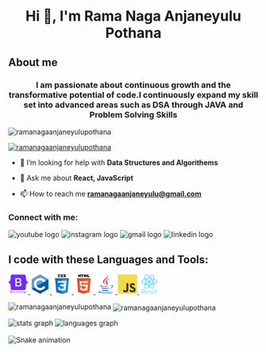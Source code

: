 <h1 align="center">Hi 👋, I'm Rama Naga Anjaneyulu Pothana</h1>
<h2 align="left">About me</h2>
<h3 align="center">I am passionate about continuous growth and the transformative potential of code.I continuously expand my skill set into advanced areas such as DSA through JAVA and Problem Solving Skills</h3>

<p align="left"> <img src="https://komarev.com/ghpvc/?username=ramanagaanjaneyulupothana&label=Profile%20views&color=0e75b6&style=flat" alt="ramanagaanjaneyulupothana" /> </p>

<p align="left"> <a href="https://github.com/ryo-ma/github-profile-trophy"><img src="https://github-profile-trophy.vercel.app/?username=ramanagaanjaneyulupothana" alt="ramanagaanjaneyulupothana" /></a> </p>

- 🤝 I’m looking for help with **Data Structures and Algorithems**

- 💬 Ask me about **React, JavaScript**

- 📫 How to reach me **ramanagaanjaneyulu@gmail.com**

<h3 align="left">Connect with me:</h3>
<p align="left">
  <img src="https://img.shields.io/static/v1?message=Youtube&logo=youtube&label=&color=FF0000&logoColor=white&labelColor=&style=for-the-badge" height="35" alt="youtube logo"  />
  <img src="https://img.shields.io/static/v1?message=Instagram&logo=instagram&label=&color=E4405F&logoColor=white&labelColor=&style=for-the-badge" height="35" alt="instagram logo"  />
  <img src="https://img.shields.io/static/v1?message=Gmail&logo=gmail&label=&color=D14836&logoColor=white&labelColor=&style=for-the-badge" height="35" alt="gmail logo"  />
  <img src="https://img.shields.io/static/v1?message=LinkedIn&logo=linkedin&label=&color=0077B5&logoColor=white&labelColor=&style=for-the-badge" height="35" alt="linkedin logo"  />
</p>


<h2 align="left">I code with these Languages and Tools:</h2>

<p align="left"> <a href="https://getbootstrap.com" target="_blank" rel="noreferrer"> <img src="https://raw.githubusercontent.com/devicons/devicon/master/icons/bootstrap/bootstrap-plain-wordmark.svg" alt="bootstrap" width="40" height="40"/> </a> <a href="https://www.cprogramming.com/" target="_blank" rel="noreferrer"> <img src="https://raw.githubusercontent.com/devicons/devicon/master/icons/c/c-original.svg" alt="c" width="40" height="40"/> </a> <a href="https://www.w3schools.com/css/" target="_blank" rel="noreferrer"> <img src="https://raw.githubusercontent.com/devicons/devicon/master/icons/css3/css3-original-wordmark.svg" alt="css3" width="40" height="40"/> </a> <a href="https://www.w3.org/html/" target="_blank" rel="noreferrer"> <img src="https://raw.githubusercontent.com/devicons/devicon/master/icons/html5/html5-original-wordmark.svg" alt="html5" width="40" height="40"/> </a> <a href="https://www.java.com" target="_blank" rel="noreferrer"> <img src="https://raw.githubusercontent.com/devicons/devicon/master/icons/java/java-original.svg" alt="java" width="40" height="40"/> </a> <a href="https://developer.mozilla.org/en-US/docs/Web/JavaScript" target="_blank" rel="noreferrer"> <img src="https://raw.githubusercontent.com/devicons/devicon/master/icons/javascript/javascript-original.svg" alt="javascript" width="40" height="40"/> </a> <a href="https://reactjs.org/" target="_blank" rel="noreferrer"> <img src="https://raw.githubusercontent.com/devicons/devicon/master/icons/react/react-original-wordmark.svg" alt="react" width="40" height="40"/> </a> </p>

<p><img align="left" src="https://github-readme-stats.vercel.app/api/top-langs?username=ramanagaanjaneyulupothana&show_icons=true&locale=en&layout=compact" alt="ramanagaanjaneyulupothana" /></p>

<p>&nbsp;<img align="center" src="https://github-readme-stats.vercel.app/api?username=ramanagaanjaneyulupothana&show_icons=true&locale=en" alt="ramanagaanjaneyulupothana" /></p>

<div align="left">
  <img src="https://github-readme-stats.vercel.app/api?username=ramanagaanjaneyulupothana&hide_title=false&hide_rank=false&show_icons=true&include_all_commits=true&count_private=true&disable_animations=false&theme=dracula&locale=en&hide_border=false" height="150" alt="stats graph"  />
  <img src="https://github-readme-stats.vercel.app/api/top-langs?username=ramanagaanjaneyulupothana&locale=en&hide_title=false&layout=compact&card_width=320&langs_count=5&theme=dracula&hide_border=false" height="150" alt="languages graph"  />
</div>

<br clear="both">

<img src="https://raw.githubusercontent.com/ramanagaanjaneyulupothana/ramanagaanjaneyulupothana/output/snake.svg" alt="Snake animation" />

